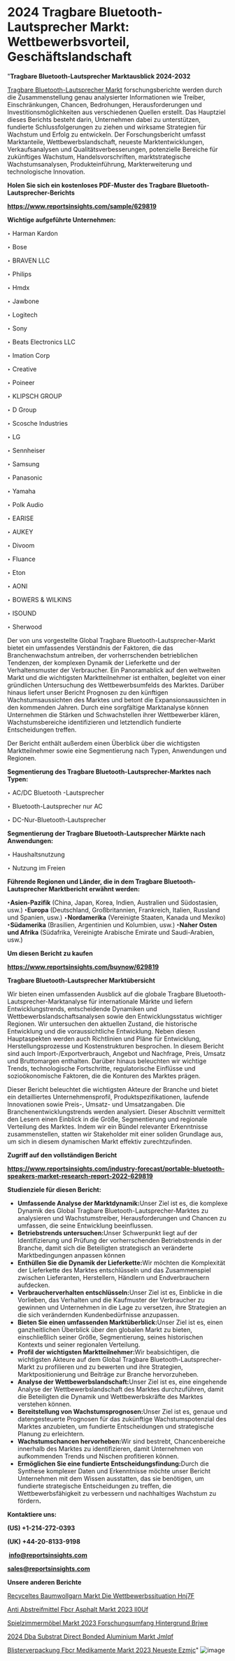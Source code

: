 # 2024 Tragbare Bluetooth-Lautsprecher Markt: Wettbewerbsvorteil, Geschäftslandschaft

"<strong><b>Tragbare Bluetooth-Lautsprecher Marktausblick 2024-2032</b></strong>

<a href=https://www.reportsinsights.com/sample/629819>Tragbare Bluetooth-Lautsprecher Markt</a> forschungsberichte werden durch die Zusammenstellung genau analysierter Informationen wie Treiber, Einschränkungen, Chancen, Bedrohungen, Herausforderungen und Investitionsmöglichkeiten aus verschiedenen Quellen erstellt. Das Hauptziel dieses Berichts besteht darin, Unternehmen dabei zu unterstützen, fundierte Schlussfolgerungen zu ziehen und wirksame Strategien für Wachstum und Erfolg zu entwickeln. Der Forschungsbericht umfasst Marktanteile, Wettbewerbslandschaft, neueste Marktentwicklungen, Verkaufsanalysen und Qualitätsverbesserungen, potenzielle Bereiche für zukünftiges Wachstum, Handelsvorschriften, marktstrategische Wachstumsanalysen, Produkteinführung, Markterweiterung und technologische Innovation.

<strong><b>Holen Sie sich ein kostenloses PDF-Muster des Tragbare Bluetooth-Lautsprecher-Berichts</b></strong>

<a href=https://www.reportsinsights.com/sample/629819><strong><u>https://www.reportsinsights.com/sample/629819</u></strong></a>

<strong>Wichtige aufgeführte Unternehmen:</strong>

‣ Harman Kardon

‣ Bose

‣ BRAVEN LLC

‣ Philips

‣ Hmdx

‣ Jawbone

‣ Logitech

‣ Sony

‣ Beats Electronics LLC

‣ Imation Corp

‣ Creative

‣ Poineer

‣ KLIPSCH GROUP

‣ D Group

‣ Scosche Industries

‣ LG

‣ Sennheiser

‣ Samsung

‣ Panasonic

‣ Yamaha

‣ Polk Audio

‣ EARISE

‣ AUKEY

‣ Divoom

‣ Fluance

‣ Eton

‣ AONI

‣ BOWERS & WILKINS

‣ ISOUND

‣ Sherwood

Der von uns vorgestellte Global Tragbare Bluetooth-Lautsprecher-Markt bietet ein umfassendes Verständnis der Faktoren, die das Branchenwachstum antreiben, der vorherrschenden betrieblichen Tendenzen, der komplexen Dynamik der Lieferkette und der Verhaltensmuster der Verbraucher. Ein Panoramablick auf den weltweiten Markt und die wichtigsten Marktteilnehmer ist enthalten, begleitet von einer gründlichen Untersuchung des Wettbewerbsumfelds des Marktes. Darüber hinaus liefert unser Bericht Prognosen zu den künftigen Wachstumsaussichten des Marktes und betont die Expansionsaussichten in den kommenden Jahren. Durch eine sorgfältige Marktanalyse können Unternehmen die Stärken und Schwachstellen ihrer Wettbewerber klären, Wachstumsbereiche identifizieren und letztendlich fundierte Entscheidungen treffen.

Der Bericht enthält außerdem einen Überblick über die wichtigsten Marktteilnehmer sowie eine Segmentierung nach Typen, Anwendungen und Regionen.

<strong>Segmentierung des Tragbare Bluetooth-Lautsprecher-Marktes nach Typen:</strong>

‣ AC/DC Bluetooth -Lautsprecher

‣ Bluetooth-Lautsprecher nur AC

‣ DC-Nur-Bluetooth-Lautsprecher

<strong>Segmentierung der Tragbare Bluetooth-Lautsprecher Märkte nach Anwendungen:</strong>

‣ Haushaltsnutzung

‣ Nutzung im Freien

<strong><b>Führende Regionen und Länder, die in dem Tragbare Bluetooth-Lautsprecher Marktbericht erwähnt werden:</b></strong>

<strong><b>‣Asien-Pazifik</b></strong> (China, Japan, Korea, Indien, Australien und Südostasien, usw.)
<strong><b>‣Europa</b></strong> (Deutschland, Großbritannien, Frankreich, Italien, Russland und Spanien, usw.)
‣<strong><b>Nordamerika</b></strong> (Vereinigte Staaten, Kanada und Mexiko)
<strong><b>‣Südamerika</b></strong> (Brasilien, Argentinien und Kolumbien, usw.)
<strong><b>‣Naher Osten und Afrika</b></strong> (Südafrika, Vereinigte Arabische Emirate und Saudi-Arabien, usw.)

<strong>Um diesen Bericht zu kaufen</strong>

<a href=https://www.reportsinsights.com/buynow/629819><strong><u>https://www.reportsinsights.com/buynow/629819</u></strong></a>

<strong>Tragbare Bluetooth-Lautsprecher Marktübersicht</strong>

Wir bieten einen umfassenden Ausblick auf die globale Tragbare Bluetooth-Lautsprecher-Marktanalyse für internationale Märkte und liefern Entwicklungstrends, entscheidende Dynamiken und Wettbewerbslandschaftsanalysen sowie den Entwicklungsstatus wichtiger Regionen. Wir untersuchen den aktuellen Zustand, die historische Entwicklung und die voraussichtliche Entwicklung. Neben diesen Hauptaspekten werden auch Richtlinien und Pläne für Entwicklung, Herstellungsprozesse und Kostenstrukturen besprochen. In diesem Bericht sind auch Import-/Exportverbrauch, Angebot und Nachfrage, Preis, Umsatz und Bruttomargen enthalten. Darüber hinaus beleuchten wir wichtige Trends, technologische Fortschritte, regulatorische Einflüsse und sozioökonomische Faktoren, die die Konturen des Marktes prägen.

Dieser Bericht beleuchtet die wichtigsten Akteure der Branche und bietet ein detailliertes Unternehmensprofil, Produktspezifikationen, laufende Innovationen sowie Preis-, Umsatz- und Umsatzangaben. Die Branchenentwicklungstrends werden analysiert. Dieser Abschnitt vermittelt den Lesern einen Einblick in die Größe, Segmentierung und regionale Verteilung des Marktes. Indem wir ein Bündel relevanter Erkenntnisse zusammenstellen, statten wir Stakeholder mit einer soliden Grundlage aus, um sich in diesem dynamischen Markt effektiv zurechtzufinden.

<strong>Zugriff auf den vollständigen Bericht</strong>

<a href=https://www.reportsinsights.com/industry-forecast/portable-bluetooth-speakers-market-research-report-2022-629819><strong>https://www.reportsinsights.com/industry-forecast/portable-bluetooth-speakers-market-research-report-2022-629819</strong></a>

<strong>Studienziele für diesen Bericht:</strong>
<ul>
  <li><strong>Umfassende Analyse der Marktdynamik:</strong>Unser Ziel ist es, die komplexe Dynamik des Global Tragbare Bluetooth-Lautsprecher-Marktes zu analysieren und Wachstumstreiber, Herausforderungen und Chancen zu umfassen, die seine Entwicklung beeinflussen.</li>
  <li><strong>Betriebstrends untersuchen:</strong>Unser Schwerpunkt liegt auf der Identifizierung und Prüfung der vorherrschenden Betriebstrends in der Branche, damit sich die Beteiligten strategisch an veränderte Marktbedingungen anpassen können</li>
  <li><strong>Enthüllen Sie die Dynamik der Lieferkette:</strong>Wir möchten die Komplexität der Lieferkette des Marktes entschlüsseln und das Zusammenspiel zwischen Lieferanten, Herstellern, Händlern und Endverbrauchern aufdecken.</li>
  <li><strong>Verbraucherverhalten entschlüsseln:</strong>Unser Ziel ist es, Einblicke in die Vorlieben, das Verhalten und die Kaufmuster der Verbraucher zu gewinnen und Unternehmen in die Lage zu versetzen, ihre Strategien an die sich verändernden Kundenbedürfnisse anzupassen.</li>
  <li><strong>Bieten Sie einen umfassenden Marktüberblick:</strong>Unser Ziel ist es, einen ganzheitlichen Überblick über den globalen Markt zu bieten, einschließlich seiner Größe, Segmentierung, seines historischen Kontexts und seiner regionalen Verteilung.</li>
  <li><strong>Profil der wichtigsten Marktteilnehmer:</strong>Wir beabsichtigen, die wichtigsten Akteure auf dem Global Tragbare Bluetooth-Lautsprecher-Markt zu profilieren und zu bewerten und ihre Strategien, Marktpositionierung und Beiträge zur Branche hervorzuheben.</li>
  <li><strong>Analyse der Wettbewerbslandschaft:</strong>Unser Ziel ist es, eine eingehende Analyse der Wettbewerbslandschaft des Marktes durchzuführen, damit die Beteiligten die Dynamik und Wettbewerbskräfte des Marktes verstehen können.</li>
  <li><strong>Bereitstellung von Wachstumsprognosen:</strong>Unser Ziel ist es, genaue und datengesteuerte Prognosen für das zukünftige Wachstumspotenzial des Marktes anzubieten, um fundierte Entscheidungen und strategische Planung zu erleichtern.</li>
  <li><strong>Wachstumschancen hervorheben:</strong>Wir sind bestrebt, Chancenbereiche innerhalb des Marktes zu identifizieren, damit Unternehmen von aufkommenden Trends und Nischen profitieren können.</li>
  <li><strong>Ermöglichen Sie eine fundierte Entscheidungsfindung:</strong>Durch die Synthese komplexer Daten und Erkenntnisse möchte unser Bericht Unternehmen mit dem Wissen ausstatten, das sie benötigen, um fundierte strategische Entscheidungen zu treffen, die Wettbewerbsfähigkeit zu verbessern und nachhaltiges Wachstum zu fördern<strong>.</strong></li>
</ul>
<strong>Kontaktiere uns:</strong>

<strong>(US) +1-214-272-0393</strong>

<strong>(UK) +44-20-8133-9198</strong>

<strong> </strong><a href=info@reportsinsights.com><strong><u>info@reportsinsights.com</u></strong></a>

<a href=sales@reportsinsights.com><strong><u>sales@reportsinsights.com</u></strong></a>

<strong>Unsere anderen Berichte</strong>

<a href=https://de.linkedin.com/pulse/recyceltes-baumwollgarn-markt-die-wettbewerbssituation-hnj7f/>Recyceltes Baumwollgarn Markt Die Wettbewerbssituation Hnj7F</a>

<a href=https://de.linkedin.com/pulse/anti-abstreifmittel-f%C3%BCr-asphalt-markt-2023-il0uf/>Anti Abstreifmittel Fbcr Asphalt Markt 2023 Il0Uf</a>

<a href=https://de.linkedin.com/pulse/spielzimmermöbel-markt-2023-forschungsumfang-hintergrund-brjwe/>Spielzimmermöbel Markt 2023 Forschungsumfang Hintergrund Brjwe</a>

<a href=https://de.linkedin.com/pulse/2024-dba-substrat-direct-bonded-aluminium-markt-jmlqf/>2024 Dba Substrat Direct Bonded Aluminium Markt Jmlqf</a>

<a href=https://de.linkedin.com/pulse/blisterverpackung-f%C3%BCr-medikamente-markt-2023-neueste-ezmjc/>Blisterverpackung Fbcr Medikamente Markt 2023 Neueste Ezmjc</a>"
![image](https://github.com/Jaayaachit/RIMarket/assets/158452289/fe7e2e7f-9bbb-4fd4-8359-67e7eaeab99d)
